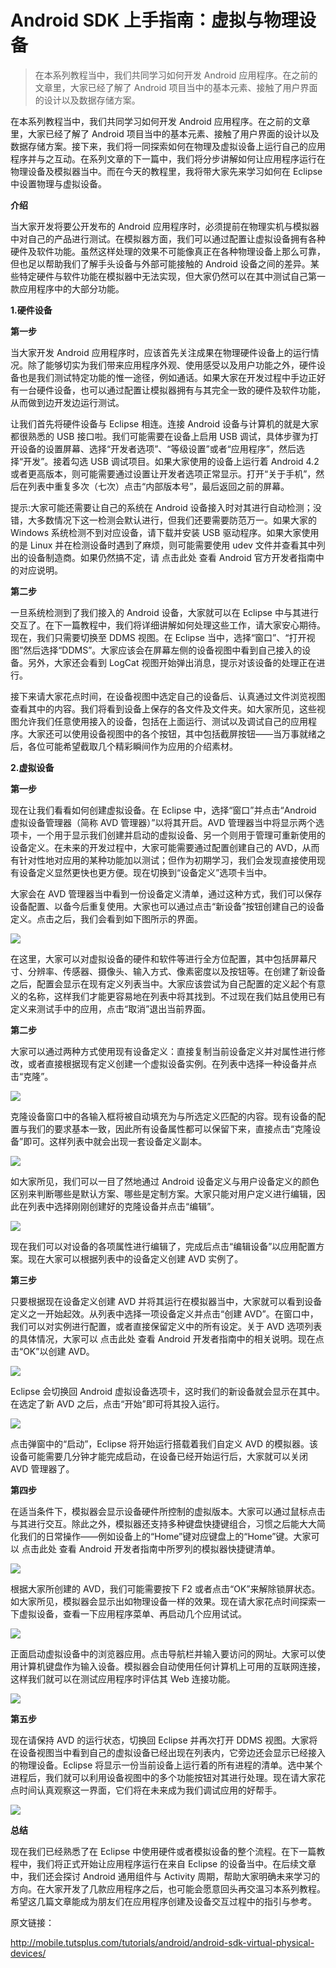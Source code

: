 # Android SDK 上手指南：虚拟与物理设备

> 在本系列教程当中，我们共同学习如何开发 Android 应用程序。在之前的文章里，大家已经了解了 Android 项目当中的基本元素、接触了用户界面的设计以及数据存储方案。

在本系列教程当中，我们共同学习如何开发 Android 应用程序。在之前的文章里，大家已经了解了 Android 项目当中的基本元素、接触了用户界面的设计以及数据存储方案。接下来，我们将一同探索如何在物理及虚拟设备上运行自己的应用程序并与之互动。在系列文章的下一篇中，我们将分步讲解如何让应用程序运行在物理设备及模拟器当中。而在今天的教程里，我将带大家先来学习如何在 Eclipse 中设置物理与虚拟设备。

**介绍**

当大家开发将要公开发布的 Android 应用程序时，必须提前在物理实机与模拟器中对自己的产品进行测试。在模拟器方面，我们可以通过配置让虚拟设备拥有各种硬件及软件功能。虽然这样处理的效果不可能像真正在各种物理设备上那么可靠，但也足以帮助我们了解手头设备与外部可能接触的 Android 设备之间的差异。某些特定硬件与软件功能在模拟器中无法实现，但大家仍然可以在其中测试自己第一款应用程序中的大部分功能。

**1.硬件设备**

**第一步**

当大家开发 Android 应用程序时，应该首先关注成果在物理硬件设备上的运行情况。除了能够切实为我们带来应用程序外观、使用感受以及用户功能之外，硬件设备也是我们测试特定功能的惟一途径，例如通话。如果大家在开发过程中手边正好有一台硬件设备，也可以通过配置让模拟器拥有与其完全一致的硬件及软件功能，从而做到边开发边运行测试。

让我们首先将硬件设备与 Eclipse 相连。连接 Android 设备与计算机的就是大家都很熟悉的 USB 接口啦。我们可能需要在设备上启用 USB 调试，具体步骤为打开设备的设置屏幕、选择“开发者选项”、“等级设置”或者“应用程序”，然后选择“开发”。接着勾选 USB 调试项目。如果大家使用的设备上运行着 Android 4.2 或者更高版本，则可能需要通过设置让开发者选项正常显示。打开“关于手机”，然后在列表中重复多次（七次）点击“内部版本号”，最后返回之前的屏幕。

提示:大家可能还需要让自己的系统在 Android 设备接入时对其进行自动检测；没错，大多数情况下这一检测会默认进行，但我们还要需要防范万一。如果大家的 Windows 系统检测不到对应设备，请下载并安装 USB 驱动程序。如果大家使用的是 Linux 并在检测设备时遇到了麻烦，则可能需要使用 udev 文件并查看其中列出的设备制造商。如果仍然搞不定，请 点击此处 查看 Android 官方开发者指南中的对应说明。

**第二步**

一旦系统检测到了我们接入的 Android 设备，大家就可以在 Eclipse 中与其进行交互了。在下一篇教程中，我们将详细讲解如何处理这些工作，请大家安心期待。现在，我们只需要切换至 DDMS 视图。在 Eclipse 当中，选择“窗口”、“打开视图”然后选择“DDMS”。大家应该会在屏幕左侧的设备视图中看到自己接入的设备。另外，大家还会看到 LogCat 视图开始弹出消息，提示对该设备的处理正在进行。

接下来请大家花点时间，在设备视图中选定自己的设备后、认真通过文件浏览视图查看其中的内容。我们将看到设备上保存的各文件及文件夹。如大家所见，这些视图允许我们任意使用接入的设备，包括在上面运行、测试以及调试自己的应用程序。大家还可以使用设备视图中的各个按钮，其中包括截屏按钮——当万事就绪之后，各位可能希望截取几个精彩瞬间作为应用的介绍素材。

**2.虚拟设备**

**第一步**

现在让我们看看如何创建虚拟设备。在 Eclipse 中，选择“窗口”并点击“Android 虚拟设备管理器（简称 AVD 管理器）”以将其开启。AVD 管理器当中将显示两个选项卡，一个用于显示我们创建并启动的虚拟设备、另一个则用于管理可重新使用的设备定义。在未来的开发过程中，大家可能需要通过配置创建自己的 AVD，从而有针对性地对应用的某种功能加以测试；但作为初期学习，我们会发现直接使用现有设备定义显然更快也更方便。现在切换到“设备定义”选项卡当中。

大家会在 AVD 管理器当中看到一份设备定义清单，通过这种方式，我们可以保存设备配置、以备今后重复使用。大家也可以通过点击“新设备”按钮创建自己的设备定义。点击之后，我们会看到如下图所示的界面。

![](images/11.png)

在这里，大家可以对虚拟设备的硬件和软件等进行全方位配置，其中包括屏幕尺寸、分辨率、传感器、摄像头、输入方式、像素密度以及按钮等。在创建了新设备之后，配置会显示在现有定义列表当中。大家应该尝试为自己配置的定义起个有意义的名称，这样我们才能更容易地在列表中将其找到。不过现在我们姑且使用已有定义来测试手中的应用，点击“取消”退出当前界面。

**第二步**

大家可以通过两种方式使用现有设备定义：直接复制当前设备定义并对属性进行修改，或者直接根据现有定义创建一个虚拟设备实例。在列表中选择一种设备并点击“克隆”。

![](images/12.png)

克隆设备窗口中的各输入框将被自动填充为与所选定义匹配的内容。现有设备的配置与我们的要求基本一致，因此所有设备属性都可以保留下来，直接点击“克隆设备”即可。这样列表中就会出现一套设备定义副本。

![](images/13.png)

如大家所见，我们可以一目了然地通过 Android 设备定义与用户设备定义的颜色区别来判断哪些是默认方案、哪些是定制方案。大家只能对用户定义进行编辑，因此在列表中选择刚刚创建好的克隆设备并点击“编辑”。

![](images/14.png)

现在我们可以对设备的各项属性进行编辑了，完成后点击“编辑设备”以应用配置方案。现在大家可以根据列表中的设备定义创建 AVD 实例了。

**第三步**

只要根据现在设备定义创建 AVD 并将其运行在模拟器当中，大家就可以看到设备定义之一开始起效。从列表中选择一项设备定义并点击“创建 AVD”。在窗口中，我们可以对实例进行配置，或者直接保留定义中的所有设定。关于 AVD 选项列表的具体情况，大家可以 点击此处 查看 Android 开发者指南中的相关说明。现在点击“OK”以创建 AVD。

![](images/15.png)

Eclipse 会切换回 Android 虚拟设备选项卡，这时我们的新设备就会显示在其中。在选定了新 AVD 之后，点击“开始”即可将其投入运行。

![](images/16.png)

点击弹窗中的“启动”，Eclipse 将开始运行搭载着我们自定义 AVD 的模拟器。该设备可能需要几分钟才能完成启动，在设备已经开始运行后，大家就可以关闭 AVD 管理器了。

**第四步**

在适当条件下，模拟器会显示设备硬件所控制的虚拟版本。大家可以通过鼠标点击与其进行交互。除此之外，模拟器还支持多种键盘快捷键组合，习惯之后能大大简化我们的日常操作——例如设备上的“Home”键对应键盘上的“Home”键。大家可以 点击此处 查看 Android 开发者指南中所罗列的模拟器快捷键清单。

![](images/17.png)

根据大家所创建的 AVD，我们可能需要按下 F2 或者点击“OK”来解除锁屏状态。如大家所见，模拟器会显示出如物理设备一样的效果。现在请大家花点时间探索一下虚拟设备，查看一下应用程序菜单、再启动几个应用试试。

![](images/18.png)

正面启动虚拟设备中的浏览器应用。点击导航栏并输入要访问的网址。大家可以使用计算机键盘作为输入设备。模拟器会自动使用任何计算机上可用的互联网连接，这样我们就可以在测试应用程序时评估其 Web 连接功能。

![](images/19.png)

**第五步**

现在请保持 AVD 的运行状态，切换回 Eclipse 并再次打开 DDMS 视图。大家将在设备视图当中看到自己的虚拟设备已经出现在列表内，它旁边还会显示已经接入的物理设备。Eclipse 将显示一份当前设备上运行着的所有进程的清单。选中某个进程后，我们就可以利用设备视图中的多个功能按钮对其进行处理。现在请大家花点时间认真观察这一界面，它们将在未来成为我们调试应用的好帮手。

![](images/20.png)

**总结**

现在我们已经熟悉了在 Eclipse 中使用硬件或者模拟设备的整个流程。在下一篇教程中，我们将正式开始让应用程序运行在来自 Eclipse 的设备当中。在后续文章中，我们还会探讨 Android 通用组件与 Activity 周期，帮助大家明确未来学习的方向。在大家开发了几款应用程序之后，也可能会愿意回头再交温习本系列教程。希望这几篇文章能成为朋友们在应用程序创建及设备交互过程中的指引与参考。

原文链接：

http://mobile.tutsplus.com/tutorials/android/android-sdk-virtual-physical-devices/